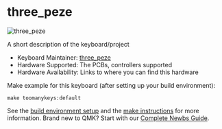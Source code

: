 # three_peze

![three_peze](https://i.imgur.com/ddwVIyI.png)

A short description of the keyboard/project

* Keyboard Maintainer: [three_peze](https://github.com/pesantsi)
* Hardware Supported: The PCBs, controllers supported
* Hardware Availability: Links to where you can find this hardware

Make example for this keyboard (after setting up your build environment):

    make toomanykeys:default

See the [build environment setup](https://docs.qmk.fm/#/getting_started_build_tools) and the [make instructions](https://docs.qmk.fm/#/getting_started_make_guide) for more information. Brand new to QMK? Start with our [Complete Newbs Guide](https://docs.qmk.fm/#/newbs).
